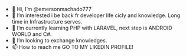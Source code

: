- 👋 Hi, I’m @emersonmachado777
- 👀 I’m interested i be back fr developer life cicly and knowledge. Long time in Infrastructure serves.
- 🌱 I’m currently learning PHP with LARAVEL, next step is ANDROID WORLD and C#.
- 💞️ I’m looking to exchange knowledges.
- 📫 How to reach me GO TO MY LIKEDIN PROFILE!

<!---
emersonmachado777/emersonmachado777 is a ✨ special ✨ repository because its `README.md` (this file) appears on your GitHub profile.
You can click the Preview link to take a look at your changes.
--->
